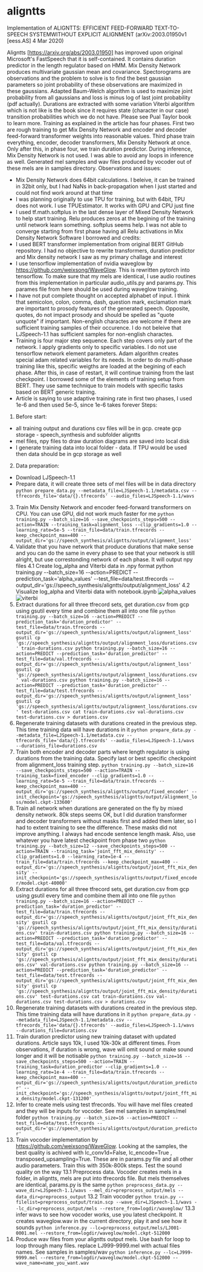 
# aligntts
Implementation of ALIGNTTS: EFFICIENT FEED-FORWARD TEXT-TO-SPEECH SYSTEMWITHOUT EXPLICIT ALIGNMENT (arXiv:2003.01950v1  [eess.AS]  4 Mar 2020)

Aligntts [https://arxiv.org/abs/2003.01950] has improved upon original Microsoft's FastSpeech that it is self-contained. It contains duration predictor in the length regulator based on HMM. Mix Density Network produces multivariate gaussian mean and covariance. Spectorograms are observations and the problem to solve is to find the best gaussian parameters so joint probability of these observations are maximized in these gaussians. Adapted Baum-Welch algorithm is used to maximize joint probability from all gaussians and loss is minus log of last joint probability (pdf actually). Durations are extracted with some variation Viterbi algorithm which is not like is the book since it requires state (character in our case) transition probabilities which we do not have. Please see Pual Taylor book to learn more.
Training as explained in the article has four phases. First two are rough training to get Mix Density Network and encoder and decoder feed-forward transformer weights into reasonable values. Third phase train everything, encoder, decoder transformers, Mix Density Network at once. Only after this, in phase four, we train duration predictor. During inference, Mix Density Network is not used. I was able to avoid any loops in inference as well.
Generated mel samples and wav files produced by vocoder out of these mels are in samples directory.
Observations and issues:
- Mix Density Network does 64bit calculations. I beleive, it can be trained in 32bit only, but I had NaNs in back-propagation when I just started and could not find work around at that time
- I was planning originally to use TPU for training, but with 64bit, TPU does not work. I use TPUEstimator. It works with GPU and CPU just fine
- I used tf.math.softplus in the last dense layer of Mixed Density Network to help start training. Relu produces zeros at the begining of the training until network learn something. softplus seems help. I was not able to converge starting from first phase having all Relu activations in Mix Density Network 
Software I borrowed and credits:
- I used BERT transformer implementation from original BERT GitHub repository. I had no objective to rewrite transformers, duration predictor and Mix density network I saw as my primary challage and interest
- I use tensorflow implementation of nvidia waveglow by https://github.com/weixsong/WaveGlow. This is rewritten pytorch into tensorflow. To make sure that my mels are identical, I use audio routines from this implementation in particular audio_utils.py and params.py. This parames file from here should be used during waveglow training.
- I have not put complete thought on accepted alphabet of input. I think that semicolon, colon, comma, dash, question mark, exclamation mark are important to prosody features of the generated speech. Opposite, quotes, do not impact prosody and should be spelled as "quote unquote" if important. Non-english charactes are welcome if there are sufficient training samples of their occurence. I do not beleive that LJSpeech-1.1 has sufficient samples for non-english charactes.
- Training is four major step sequence. Each step covers only part of the network. I apply gradients only to specific variables. I do not use tensorflow network element parameters. Adam algorithm creates special adam related variables for its needs. In order to do multi-phase training like this, specific weigths are loaded at the begining of each phase. After this, in case of restart, it will continue training from the last checkpoint. I borrowed some of the elements of training setup from BERT. They use same technique to train models with specific tasks based on BERT generic training.
- Article is saying to use adaptive training rate in first two phases, I used 1e-6 and then used 5e-5, since 1e-6 takes forever 
Steps:
1. Before start:
- all training output and durations csv files will be in gcp. create gcp storage - speech_synthesis and subfolder aligntts
- mel files, npy files to draw duration diagrams are saved into local disk
- I generate training data into local folder - data. If TPU would be used then data should be in gcp storage as well
2. Data preparation:
- Download LJSpeech-1.1
- Prepare data, it will create three sets of mel files will be in data directory
`python prepare_data.py --metadata_file=LJSpeech-1.1/metadata.csv --tfrecords_file='data/{}.tfrecords' --audio_files=LJSpeech-1.1/wavs`
3. Train Mix Density Network and encoder feed-forward transformers on CPU. You can use GPU, did not work much faster for me
`python training.py --batch_size=16 --save_checkpoints_steps=500 --action=TRAIN --training_task=alignment_loss --clip_gradients=1.0 --learning_rate=5e-5 --train_file=data/train.tfrecords --keep_checkpoint_max=400 --output_dir='gs://speech_synthesis/aligntts/output/alignment_loss'`
4. Validate that you have network that produce durations that make sense and you can do the same in every phase to see that your network is still alright, but use correstonding network of each phase. It will output npy files
4.1 Create log_alpha and Viterbi data in .npy format
python training.py --batch_size=16 --action=PREDICT --prediction_task='alpha_values' --test_file=data/test.tfrecords --output_dir='gs://speech_synthesis/aligntts/output/alignment_loss'
4.2 Visualize log_alpha and Viterbi data with notebook.ipynb
![alpha_values](samples/viterbi/joint_probability_alpha.png "alpha values")
![viterbi](samples/viterbi/viterbi.png "viterbi")
5. Extract durations for all three tfrecord sets, get duration.csv from gcp using gsutil every time and combine them all into one file
`python training.py --batch_size=16 --action=PREDICT --prediction_task='duration_predictor' --test_file=data/train.tfrecords --output_dir='gs://speech_synthesis/aligntts/output/alignment_loss'
gsutil cp 'gs://speech_synthesis/aligntts/output/alignment_loss/durations.csv' train-durations.csv
python training.py --batch_size=16 --action=PREDICT --prediction_task='duration_predictor' --test_file=data/val.tfrecords --output_dir='gs://speech_synthesis/aligntts/output/alignment_loss'
gsutil cp 'gs://speech_synthesis/aligntts/output/alignment_loss/durations.csv' val-durations.csv
python training.py --batch_size=16 --action=PREDICT --prediction_task='duration_predictor' --test_file=data/test.tfrecords --output_dir='gs://speech_synthesis/aligntts/output/alignment_loss'
gsutil cp 'gs://speech_synthesis/aligntts/output/alignment_loss/durations.csv' test-durations.csv
cat train-durations.csv val-durations.csv test-durations.csv > durations.csv`
6. Regenerate training datasets with durations created in the previous step. This time training data will have durations in it
`python prepare_data.py --metadata_file=LJSpeech-1.1/metadata.csv --tfrecords_file='data/{}.tfrecords' --audio_files=LJSpeech-1.1/wavs --durations_file=durations.csv`
7. Train both encoder and decoder parts where length regulator is using durations from the training data. Specify last or best specific checkpoint from alignment_loss training step.
`python training.py --batch_size=16 --save_checkpoints_steps=500 --action=TRAIN --training_task=fixed_encoder --clip_gradients=1.0 --learning_rate=5e-5 --train_file=data/train.tfrecords --keep_checkpoint_max=400 --output_dir='gs://speech_synthesis/aligntts/output/fixed_encoder' --init_checkpoint='gs://speech_synthesis/aligntts/output/alignment_loss/model.ckpt-133600'`
8. Train all network when durations are generated on the fly by mixed density network. 80k steps seems OK, but I did duration transformer and decoder transformers without masks first and added them later, so I had to extent training to see the difference. These masks did not improve anything. I always had encode sentence length mask. Also, use whatever you have latest checkpoint from phase two
`python training.py --batch_size=12 --save_checkpoints_steps=500 --action=TRAIN --training_task='joint_fft_mix_density' --clip_gradients=1.0 --learning_rate=1e-4 --train_file=data/train.tfrecords --keep_checkpoint_max=400 --output_dir='gs://speech_synthesis/aligntts/output/joint_fft_mix_density' --init_checkpoint='gs://speech_synthesis/aligntts/output/fixed_encoder/model.ckpt-40000'`
9. Extract durations for all three tfrecord sets, get duration.csv from gcp using gsutil every time and combine them all into one file
`python training.py --batch_size=16 --action=PREDICT --prediction_task='duration_predictor' --test_file=data/train.tfrecords --output_dir='gs://speech_synthesis/aligntts/output/joint_fft_mix_density'
gsutil cp 'gs://speech_synthesis/aligntts/output/joint_fft_mix_density/durations.csv' train-durations.csv
python training.py --batch_size=16 --action=PREDICT --prediction_task='duration_predictor' --test_file=data/val.tfrecords --output_dir='gs://speech_synthesis/aligntts/output/joint_fft_mix_density'
gsutil cp 'gs://speech_synthesis/aligntts/output/joint_fft_mix_density/durations.csv' val-durations.csv
python training.py --batch_size=16 --action=PREDICT --prediction_task='duration_predictor' --test_file=data/test.tfrecords --output_dir='gs://speech_synthesis/aligntts/output/joint_fft_mix_density'
gsutil cp 'gs://speech_synthesis/aligntts/output/joint_fft_mix_density/durations.csv' test-durations.csv
cat train-durations.csv val-durations.csv test-durations.csv > durations.csv`
10. Regenerate training datasets with durations created in the previous step. This time training data will have durations in it
`python prepare_data.py --metadata_file=LJSpeech-1.1/metadata.csv --tfrecords_file='data/{}.tfrecords' --audio_files=LJSpeech-1.1/wavs --durations_file=durations.csv`
11. Train duration predictor using new training dataset with updated durations. Article says 10k, I used 10k-30k at different times. From observations, if duration is wrong, wave will omit sound or make sound longer and it will be notisable
`python training.py --batch_size=16 --save_checkpoints_steps=500 --action=TRAIN --training_task=duration_predictor --clip_gradients=1.0 --learning_rate=1e-4 --train_file=data/train.tfrecords --keep_checkpoint_max=400 --output_dir='gs://speech_synthesis/aligntts/output/duration_predictor' --init_checkpoint='gs://speech_synthesis/aligntts/output/joint_fft_mix_density/model.ckpt-131200'`
12. Infer to create mels using test tfrecords. You will have mel files created and they will be inputs for vocoder. See mel samples in samples/mel folder
`python training.py --batch_size=16 --action=PREDICT --test_file=data/test.tfrecords --output_dir='gs://speech_synthesis/aligntts/output/duration_predictor'`
13. Train vocoder implementation by https://github.com/weixsong/WaveGlow. Looking at the samples, the best quality is achived with lc_conv1d=False, lc_encode=True , transposed_upsampling=True. These are in params.py file and all other audio parameters. Train this with 350k-800k steps. Test the sound quality on the way
13.1 Preprocess data. Vocoder creates mels in a folder, in aligntts, mels are put into tfrecords file. But mels themselves are identical, params.py is the same
`python preprocess_data.py --wave_dir=LJSpeech-1.1/wavs --mel_dir=preprocess_output/mels --data_dir=preprocess_output`
13.2 Train vocoder
`python train.py --filelist=preprocess_output/train.scp --wave_dir=LJSpeech-1.1/wavs --lc_dir=preprocess_output/mels --restore_from=logdir/waveglow/`
13.3 infer wavs to see how vocoder works, use you latest checkpoint. It creates waveglow.wav in the current directory, play it and see how it sounds
`python inference.py --lc=preprocess_output/mels/LJ001-0001.mel --restore_from=logdir/waveglow/model.ckpt-512000`
14. Produce wav files from your aligntts output mels. Use bash for loop to loop through many files. replace LJ999-9999.mel with actual files names. See samples in samples/wav 
`python inference.py --lc=LJ999-9999.mel --restore_from=logdir/waveglow/model.ckpt-512000 --wave_name=name_you_want.wav`
